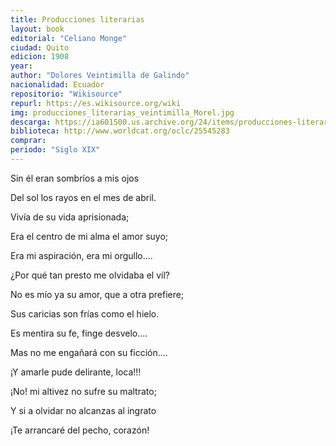 ```yaml
---
title: Producciones literarias
layout: book
editorial: "Celiano Monge"
ciudad: Quito
edicion: 1908
year: 
author: "Dolores Veintimilla de Galindo"
nacionalidad: Ecuador
repositorio: "Wikisource"
repurl: https://es.wikisource.org/wiki
img: producciones_literarias_veintimilla_Morel.jpg
descarga: https://ia601500.us.archive.org/24/items/producciones-literarias-dolores-veintimilla/Producciones%20literarias%20-%20Dolores%20Veintimilla.pdf
biblioteca: http://www.worldcat.org/oclc/25545283
comprar: 
periodo: "Siglo XIX"
---
```

 

Sin él eran sombríos a mis ojos 
 
Del sol los rayos en el mes de abril. 
 
Vivía de su vida aprisionada; 
 
Era el centro de mi alma el amor suyo; 
 
Era mi aspiración, era mi orgullo.... 
 
¿Por qué tan presto me olvidaba el vil?
 
No es mío ya su amor, que a otra prefiere;
 
Sus caricias son frías como el hielo. 
 
Es mentira su fe, finge desvelo.... 
 
Mas no me engañará con su ficción.... 
 
¡Y amarle pude delirante, loca!!! 
 
¡No! mi altivez no sufre su maltrato;
 
Y si a olvidar no alcanzas al ingrato 
 
¡Te arrancaré del pecho, corazón!

